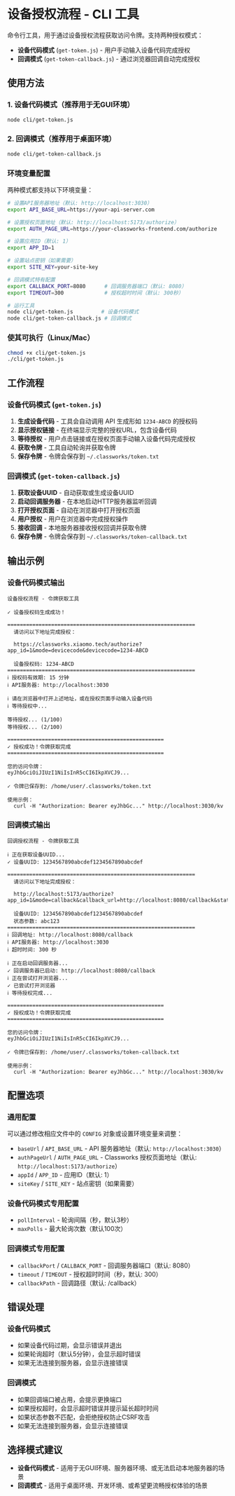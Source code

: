 # 设备授权流程 - CLI 工具

命令行工具，用于通过设备授权流程获取访问令牌。支持两种授权模式：

- **设备代码模式** (`get-token.js`) - 用户手动输入设备代码完成授权
- **回调模式** (`get-token-callback.js`) - 通过浏览器回调自动完成授权

## 使用方法

### 1. 设备代码模式（推荐用于无GUI环境）

```bash
node cli/get-token.js
```

### 2. 回调模式（推荐用于桌面环境）

```bash
node cli/get-token-callback.js
```

### 环境变量配置

两种模式都支持以下环境变量：

```bash
# 设置API服务器地址（默认: http://localhost:3030）
export API_BASE_URL=https://your-api-server.com

# 设置授权页面地址（默认: http://localhost:5173/authorize）
export AUTH_PAGE_URL=https://your-classworks-frontend.com/authorize

# 设置应用ID（默认: 1）
export APP_ID=1

# 设置站点密钥（如果需要）
export SITE_KEY=your-site-key

# 回调模式特有配置
export CALLBACK_PORT=8080      # 回调服务器端口（默认: 8080）
export TIMEOUT=300             # 授权超时时间（默认: 300秒）

# 运行工具
node cli/get-token.js         # 设备代码模式
node cli/get-token-callback.js # 回调模式
```

### 使其可执行（Linux/Mac）

```bash
chmod +x cli/get-token.js
./cli/get-token.js
```

## 工作流程

### 设备代码模式 (`get-token.js`)

1. **生成设备代码** - 工具会自动调用 API 生成形如 `1234-ABCD` 的授权码
2. **显示授权链接** - 在终端显示完整的授权URL，包含设备代码
3. **等待授权** - 用户点击链接或在授权页面手动输入设备代码完成授权
4. **获取令牌** - 工具自动轮询并获取令牌
5. **保存令牌** - 令牌会保存到 `~/.classworks/token.txt`

### 回调模式 (`get-token-callback.js`)

1. **获取设备UUID** - 自动获取或生成设备UUID
2. **启动回调服务器** - 在本地启动HTTP服务器监听回调
3. **打开授权页面** - 自动在浏览器中打开授权页面
4. **用户授权** - 用户在浏览器中完成授权操作
5. **接收回调** - 本地服务器接收授权回调并获取令牌
6. **保存令牌** - 令牌会保存到 `~/.classworks/token-callback.txt`

## 输出示例

### 设备代码模式输出

```text
设备授权流程 - 令牌获取工具

✓ 设备授权码生成成功！

============================================================
  请访问以下地址完成授权：

  https://classworks.xiaomo.tech/authorize?app_id=1&mode=devicecode&devicecode=1234-ABCD

  设备授权码: 1234-ABCD
============================================================
ℹ 授权码有效期: 15 分钟
ℹ API服务器: http://localhost:3030

ℹ 请在浏览器中打开上述地址，或在授权页面手动输入设备代码
ℹ 等待授权中...

等待授权... (1/100)
等待授权... (2/100)

==================================================
✓ 授权成功！令牌获取完成
==================================================

您的访问令牌：
eyJhbGciOiJIUzI1NiIsInR5cCI6IkpXVCJ9...

✓ 令牌已保存到: /home/user/.classworks/token.txt

使用示例：
  curl -H "Authorization: Bearer eyJhbGc..." http://localhost:3030/kv
```

### 回调模式输出

```text
回调授权流程 - 令牌获取工具

ℹ 正在获取设备UUID...
✓ 设备UUID: 1234567890abcdef1234567890abcdef

============================================================
  请访问以下地址完成授权：

  http://localhost:5173/authorize?app_id=1&mode=callback&callback_url=http://localhost:8080/callback&state=abc123

  设备UUID: 1234567890abcdef1234567890abcdef
  状态参数: abc123
============================================================
ℹ 回调地址: http://localhost:8080/callback
ℹ API服务器: http://localhost:3030
ℹ 超时时间: 300 秒

ℹ 正在启动回调服务器...
✓ 回调服务器已启动: http://localhost:8080/callback
ℹ 正在尝试打开浏览器...
✓ 已尝试打开浏览器
ℹ 等待授权完成...

==================================================
✓ 授权成功！令牌获取完成
==================================================

您的访问令牌：
eyJhbGciOiJIUzI1NiIsInR5cCI6IkpXVCJ9...

✓ 令牌已保存到: /home/user/.classworks/token-callback.txt

使用示例：
  curl -H "Authorization: Bearer eyJhbGc..." http://localhost:3030/kv
```

## 配置选项

### 通用配置

可以通过修改相应文件中的 `CONFIG` 对象或设置环境变量来调整：

- `baseUrl` / `API_BASE_URL` - API 服务器地址（默认: `http://localhost:3030`）
- `authPageUrl` / `AUTH_PAGE_URL` - Classworks 授权页面地址（默认: `http://localhost:5173/authorize`）
- `appId` / `APP_ID` - 应用ID（默认: 1）
- `siteKey` / `SITE_KEY` - 站点密钥（如果需要）

### 设备代码模式专用配置

- `pollInterval` - 轮询间隔（秒，默认3秒）
- `maxPolls` - 最大轮询次数（默认100次）

### 回调模式专用配置

- `callbackPort` / `CALLBACK_PORT` - 回调服务器端口（默认: 8080）
- `timeout` / `TIMEOUT` - 授权超时时间（秒，默认: 300）
- `callbackPath` - 回调路径（默认: /callback）

## 错误处理

### 设备代码模式

- 如果设备代码过期，会显示错误并退出
- 如果轮询超时（默认5分钟），会显示超时错误
- 如果无法连接到服务器，会显示连接错误

### 回调模式

- 如果回调端口被占用，会提示更换端口
- 如果授权超时，会显示超时错误并提示延长超时时间
- 如果状态参数不匹配，会拒绝授权防止CSRF攻击
- 如果无法连接到服务器，会显示连接错误

## 选择模式建议

- **设备代码模式** - 适用于无GUI环境、服务器环境、或无法启动本地服务器的场景
- **回调模式** - 适用于桌面环境、开发环境、或希望更流畅授权体验的场景
